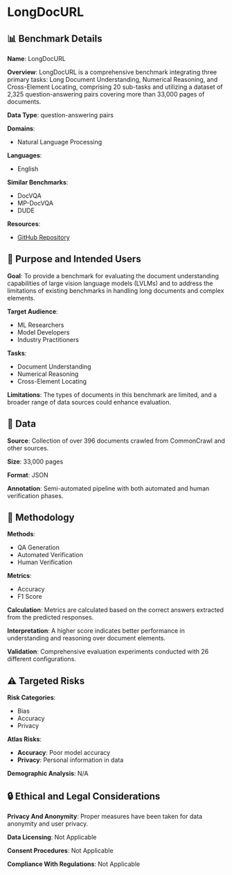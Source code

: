 # LongDocURL

## 📊 Benchmark Details

**Name**: LongDocURL

**Overview**: LongDocURL is a comprehensive benchmark integrating three primary tasks: Long Document Understanding, Numerical Reasoning, and Cross-Element Locating, comprising 20 sub-tasks and utilizing a dataset of 2,325 question-answering pairs covering more than 33,000 pages of documents.

**Data Type**: question-answering pairs

**Domains**:
- Natural Language Processing

**Languages**:
- English

**Similar Benchmarks**:
- DocVQA
- MP-DocVQA
- DUDE

**Resources**:
- [GitHub Repository](https://github.com/dengc2023/LongDocURL)

## 🎯 Purpose and Intended Users

**Goal**: To provide a benchmark for evaluating the document understanding capabilities of large vision language models (LVLMs) and to address the limitations of existing benchmarks in handling long documents and complex elements.

**Target Audience**:
- ML Researchers
- Model Developers
- Industry Practitioners

**Tasks**:
- Document Understanding
- Numerical Reasoning
- Cross-Element Locating

**Limitations**: The types of documents in this benchmark are limited, and a broader range of data sources could enhance evaluation.

## 💾 Data

**Source**: Collection of over 396 documents crawled from CommonCrawl and other sources.

**Size**: 33,000 pages

**Format**: JSON

**Annotation**: Semi-automated pipeline with both automated and human verification phases.

## 🔬 Methodology

**Methods**:
- QA Generation
- Automated Verification
- Human Verification

**Metrics**:
- Accuracy
- F1 Score

**Calculation**: Metrics are calculated based on the correct answers extracted from the predicted responses.

**Interpretation**: A higher score indicates better performance in understanding and reasoning over document elements.

**Validation**: Comprehensive evaluation experiments conducted with 26 different configurations.

## ⚠️ Targeted Risks

**Risk Categories**:
- Bias
- Accuracy
- Privacy

**Atlas Risks**:
- **Accuracy**: Poor model accuracy
- **Privacy**: Personal information in data

**Demographic Analysis**: N/A

## 🔒 Ethical and Legal Considerations

**Privacy And Anonymity**: Proper measures have been taken for data anonymity and user privacy.

**Data Licensing**: Not Applicable

**Consent Procedures**: Not Applicable

**Compliance With Regulations**: Not Applicable
